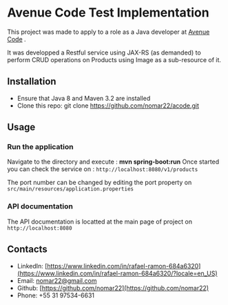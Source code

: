 # Avenue Code Test Implementation

This project was made to apply to a role as a Java developer at  [Avenue Code](https://www.avenuecode.com) .

It was developped a Restful service using JAX-RS (as demanded) to perform CRUD operations on Products using Image as a sub-resource of it.


## Installation
* Ensure that Java 8 and Maven 3.2 are installed
* Clone this repo:
  git clone https://github.com/nomar22/acode.git


## Usage

### Run the application
Navigate to the directory and execute : <b>mvn spring-boot:run</b>
Once started you can check the service on : `http://localhost:8080/v1/products`

The port number can be changed by editing the port property on `src/main/resources/application.properties`

### API documentation
The API documentation is locatted at the main page of project on `http://localhost:8080`





## Contacts

* LinkedIn: [https://www.linkedin.com/in/rafael-ramon-684a6320](https://www.linkedin.com/in/rafael-ramon-684a6320/?locale=en_US)
* Email: [nomar22@gmail.com](nomar22@gmail.com)
* Github: [https://github.com/nomar22](https://github.com/nomar22)
* Phone: +55 31 97534-6631
